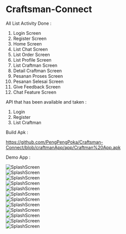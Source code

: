# Craftsman-Connect
All List Activity Done :  

1. Login Screen
2. Register Screen
3. Home Screen
4. List Chat Screen
5. List Order Screen
6. List Profile Screen
7. List Craftman Screen
8. Detail Craftman Screen
9. Pesanan Proses Screen
10. Pesanan Selesai Screen
11. Give Feedback Screen
12. Chat Feature Screen


API that has been available and taken :

1. Login
2. Register
3. List Craftman

Build Apk :

https://github.com/PengPengPoka/Craftsman-Connect/blob/craftmanApp/app/Craftman%20App.apk

Demo App : 

![SplashScreen](https://github.com/Lamz16/Craftman/blob/master/images/1.jpg)
<br>
![SplashScreen](https://github.com/Lamz16/Craftman/blob/master/images/2.jpg)
<br>
![SplashScreen](https://github.com/Lamz16/Craftman/blob/master/images/3.jpg)
<br>
![SplashScreen](https://github.com/Lamz16/Craftman/blob/master/images/4.jpg)
<br>
![SplashScreen](https://github.com/Lamz16/Craftman/blob/master/images/5.jpg)
<br>
![SplashScreen](https://github.com/Lamz16/Craftman/blob/master/images/6.jpg)
<br>
![SplashScreen](https://github.com/Lamz16/Craftman/blob/master/images/7.jpg)
<br>
![SplashScreen](https://github.com/Lamz16/Craftman/blob/master/images/8.jpg)
<br>
![SplashScreen](https://github.com/Lamz16/Craftman/blob/master/images/9.jpg)
<br>
![SplashScreen](https://github.com/Lamz16/Craftman/blob/master/images/10.jpg)
<br>
![SplashScreen](https://github.com/Lamz16/Craftman/blob/master/images/11.jpg)
<br>
![SplashScreen](https://github.com/Lamz16/Craftman/blob/master/images/12.jpg)